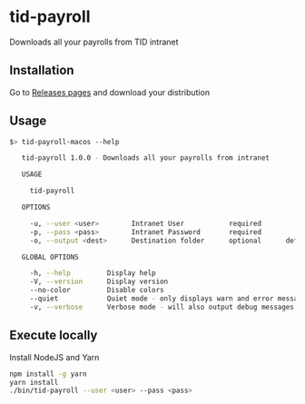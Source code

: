 # tid-payroll
Downloads all your payrolls from TID intranet

## Installation

Go to [Releases pages](https://github.com/jmendiara/tid-payroll/releases) and download your distribution

## Usage
```sh
$> tid-payroll-macos --help

   tid-payroll 1.0.0 - Downloads all your payrolls from intranet

   USAGE

     tid-payroll

   OPTIONS

     -u, --user <user>        Intranet User           required
     -p, --pass <pass>        Intranet Password       required
     -o, --output <dest>      Destination folder      optional      default: "./payrolls"

   GLOBAL OPTIONS

     -h, --help         Display help
     -V, --version      Display version
     --no-color         Disable colors
     --quiet            Quiet mode - only displays warn and error messages
     -v, --verbose      Verbose mode - will also output debug messages
```

## Execute locally

Install NodeJS and Yarn

```sh
npm install -g yarn
yarn install
./bin/tid-payroll --user <user> --pass <pass>

```